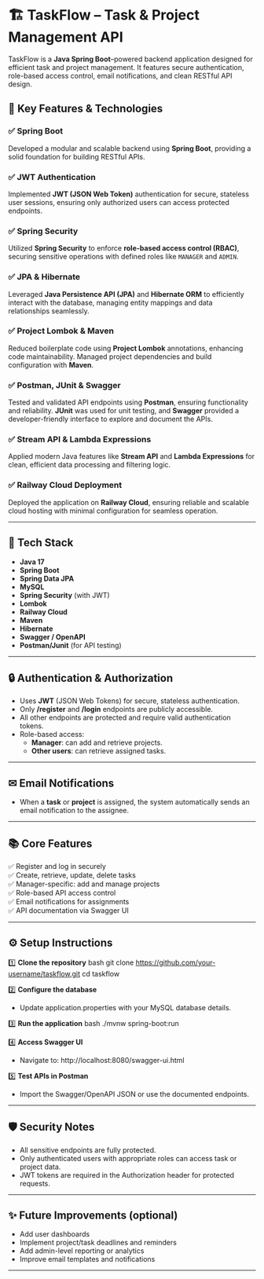 # 🏗 **TaskFlow – Task & Project Management API**

TaskFlow is a **Java Spring Boot**–powered backend application designed for efficient task and project management. It features secure authentication, role-based access control, email notifications, and clean RESTful API design.

## 🔑 Key Features & Technologies

### ✅ **Spring Boot**  
Developed a modular and scalable backend using **Spring Boot**, providing a solid foundation for building RESTful APIs.

### ✅ **JWT Authentication**  
Implemented **JWT (JSON Web Token)** authentication for secure, stateless user sessions, ensuring only authorized users can access protected endpoints.

### ✅ **Spring Security**  
Utilized **Spring Security** to enforce **role-based access control (RBAC)**, securing sensitive operations with defined roles like `MANAGER` and `ADMIN`.

### ✅ **JPA & Hibernate**  
Leveraged **Java Persistence API (JPA)** and **Hibernate ORM** to efficiently interact with the database, managing entity mappings and data relationships seamlessly.

### ✅ **Project Lombok & Maven**  
Reduced boilerplate code using **Project Lombok** annotations, enhancing code maintainability. Managed project dependencies and build configuration with **Maven**.

### ✅ **Postman, JUnit & Swagger**  
Tested and validated API endpoints using **Postman**, ensuring functionality and reliability. **JUnit** was used for unit testing, and **Swagger** provided a developer-friendly interface to explore and document the APIs.

### ✅ **Stream API & Lambda Expressions**  
Applied modern Java features like **Stream API** and **Lambda Expressions** for clean, efficient data processing and filtering logic.

### ✅ **Railway Cloud Deployment**  
Deployed the application on **Railway Cloud**, ensuring reliable and scalable cloud hosting with minimal configuration for seamless operation.

---

## 🚀 **Tech Stack**
- **Java 17**  
- **Spring Boot**  
- **Spring Data JPA**  
- **MySQL**  
- **Spring Security** (with JWT)  
- **Lombok**  
- **Railway Cloud**  
- **Maven**  
- **Hibernate**  
- **Swagger / OpenAPI**  
- **Postman/Junit** (for API testing)

---

## 🔒 **Authentication & Authorization**
- Uses **JWT** (JSON Web Tokens) for secure, stateless authentication.  
- Only **/register** and **/login** endpoints are publicly accessible.  
- All other endpoints are protected and require valid authentication tokens.  
- Role-based access:  
  - **Manager**: can add and retrieve projects.  
  - **Other users**: can retrieve assigned tasks.

---

## ✉ **Email Notifications**
- When a **task** or **project** is assigned, the system automatically sends an email notification to the assignee.

---

## 📚 **Core Features**
✅ Register and log in securely  
✅ Create, retrieve, update, delete tasks  
✅ Manager-specific: add and manage projects  
✅ Role-based API access control  
✅ Email notifications for assignments  
✅ API documentation via Swagger UI

---

## ⚙ **Setup Instructions**

1️⃣ **Clone the repository**
bash
git clone https://github.com/your-username/taskflow.git
cd taskflow


2️⃣ **Configure the database**
- Update application.properties with your MySQL database details.

3️⃣ **Run the application**
bash
./mvnw spring-boot:run


4️⃣ **Access Swagger UI**
- Navigate to: http://localhost:8080/swagger-ui.html

5️⃣ **Test APIs in Postman**
- Import the Swagger/OpenAPI JSON or use the documented endpoints.

---

## 🛡 **Security Notes**
- All sensitive endpoints are fully protected.  
- Only authenticated users with appropriate roles can access task or project data.  
- JWT tokens are required in the Authorization header for protected requests.

---

## ✨ **Future Improvements (optional)**
- Add user dashboards  
- Implement project/task deadlines and reminders  
- Add admin-level reporting or analytics  
- Improve email templates and notifications

---
